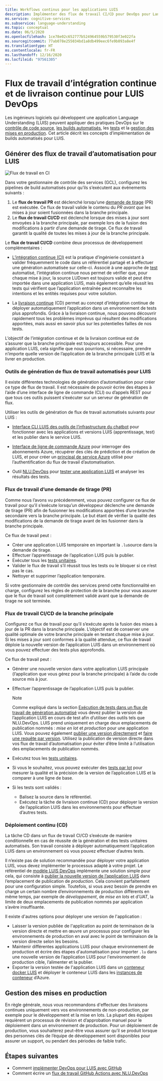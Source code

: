 ```yaml
---
title: Workflows continus pour les applications LUIS
description: Implémenter des flux de travail CI/CD pour DevOps pour Language Understanding (LUIS).
ms.service: cognitive-services
ms.subservice: language-understanding
ms.topic: conceptual
ms.date: 06/5/2020
ms.openlocfilehash: 1ce78e02c652777b524964559b579530f3e022fa
ms.sourcegitcommit: 77ab078e255034bd1a8db499eec6fe9b093a8e4f
ms.translationtype: HT
ms.contentlocale: fr-FR
ms.lasthandoff: 12/16/2020
ms.locfileid: "97561305"
---
```

# <a name="continuous-integration-and-continuous-delivery-workflows-for-luis-devops"></a>Flux de travail d’intégration continue et de livraison continue pour LUIS DevOps

Les ingénieurs logiciels qui développent une application Language Understanding (LUIS) peuvent appliquer des pratiques DevOps sur le [contrôle de code source](luis-concept-devops-sourcecontrol.md), [les builds automatisés](luis-concept-devops-automation.md), les [tests](luis-concept-devops-testing.md) et la [gestion des mises en production](luis-concept-devops-automation.md#release-management). Cet article décrit les concepts d’implémentation de builds automatisés pour LUIS.

## <a name="build-automation-workflows-for-luis"></a>Générer des flux de travail d’automatisation pour LUIS

![Flux de travail en CI](./media/luis-concept-devops-automation/luis-automation.png)

Dans votre gestionnaire de contrôle des services (GCL), configurez les pipelines de build automatisés pour qu’ils s’exécutent aux événements suivants :

1. Le **flux de travail PR** est déclenché lorsqu’une [demande de tirage](https://help.github.com/github/collaborating-with-issues-and-pull-requests/about-pull-requests) (PR) est exécutée. Ce flux de travail valide le contenu du *PR avant que* les mises à jour soient fusionnées dans la branche principale.
1. Le **flux de travail CI/CD** est déclenché lorsque des mises à jour sont envoyées à la branche principale, par exemple lors de la fusion des modifications à partir d’une demande de tirage. Ce flux de travail garantit la qualité de toutes les mises à jour de la branche principale.

Le **flux de travail CI/CD** combine deux processus de développement complémentaires :

* [L’intégration continue (CI)](/azure/devops/learn/what-is-continuous-integration) est la pratique d’ingénierie consistant à valider fréquemment le code dans un référentiel partagé et à effectuer une génération automatisée sur celle-ci. Associé à une approche de [test](luis-concept-devops-testing.md) automatisé, l’intégration continue nous permet de vérifier que, pour chaque mise à jour, la source LUDown est toujours valide et peut être importée dans une application LUIS, mais également qu’elle réussit les tests qui vérifient que l’application entraînée peut reconnaître les intentions et les entités requises pour votre solution.

* La [livraison continue](/azure/devops/learn/what-is-continuous-delivery) (CD) permet au concept d’intégration continue de déployer automatiquement l’application dans un environnement de tests plus approfondis. Grâce à la livraison continue, nous pouvons découvrir rapidement tous les problèmes imprévus qui résultent des modifications apportées, mais aussi en savoir plus sur les potentielles failles de nos tests.

L’objectif de l’intégration continue et de la livraison continue est de s’assurer que la branche principale est toujours accessible. Pour une application LUIS, cela signifie que nous pourrions, si nécessaire, prendre n’importe quelle version de l’application de la branche principale LUIS et la livrer en production.

### <a name="tools-for-building-automation-workflows-for-luis"></a>Outils de génération de flux de travail automatisés pour LUIS

Il existe différentes technologies de génération d’automatisation pour créer ce type de flux de travail. Il est nécessaire de pouvoir écrire des étapes à l’aide d’une interface de ligne de commande (CLI) ou d’appels REST pour que tous ces outils puissent s’exécuter sur un serveur de génération de flux.

Utiliser les outils de génération de flux de travail automatisés suivants pour LUIS :

* [Interface CLI LUIS des outils de l’infrastructure du chatbot](https://github.com/microsoft/botbuilder-tools/tree/master/packages/LUIS) pour fonctionner avec les applications et versions LUIS (apprentissage, test) et les publier dans le service LUIS.

* [Interface de ligne de commande Azure](/cli/azure/?view=azure-cli-latest) pour interroger des abonnements Azure, récupérer des clés de prédiction et de création de LUIS, et pour créer un [principal de service Azure](/cli/azure/ad/sp?view=azure-cli-latest) utilisé pour l’authentification du flux de travail d’automatisation.

* Outil [NLU.DevOps](https://github.com/microsoft/NLU.DevOps) pour [tester une application LUIS](luis-concept-devops-testing.md) et analyser les résultats des tests.

### <a name="the-pr-workflow"></a>Flux de travail d’une demande de tirage (PR)

Comme nous l’avons vu précédemment, vous pouvez configurer ce flux de travail pour qu’il s’exécute lorsqu’un développeur déclenche une demande de tirage (PR) afin de fusionner les modifications apportées d’une branche secondaire vers la branche principale. Le but étant de vérifier la qualité des modifications de la demande de tirage avant de les fusionner dans la branche principale.

Ce flux de travail peut :

* Créer une application LUIS temporaire en important la `.lu`source dans la demande de tirage.
* Effectuer l’apprentissage de l’application LUIS puis la publier.
* Exécuter tous les [tests unitaires](luis-concept-devops-testing.md).
* Valider le flux de travail s’il réussit tous les tests ou le bloquer si ce n’est pas le cas.
* Nettoyer et supprimer l’application temporaire.

Si votre gestionnaire de contrôle des services prend cette fonctionnalité en charge, configurez les règles de protection de la branche pour vous assurer que le flux de travail soit complètement validé avant que la demande de tirage ne soit terminée.

### <a name="the-main-branch-cicd-workflow"></a>Flux de travail CI/CD de la branche principale

Configurez ce flux de travail pour qu’il s’exécute après la fusion des mises à jour de la PR dans la branche principale. L’objectif est de conserver une qualité optimale de votre branche principale en testant chaque mise à jour. Si les mises à jour sont conformes à la qualité attendue, ce flux de travail déploie la nouvelle version de l’application LUIS dans un environnement où vous pouvez effectuer des tests plus approfondis.

Ce flux de travail peut :

* Générer une nouvelle version dans votre application LUIS principale (l’application que vous gérez pour la branche principale) à l’aide du code source mis à jour.

* Effectuer l’apprentissage de l’application LUIS puis la publier.

  > [!NOTE]
  > Comme expliqué dans la section [Exécution de tests dans un flux de travail de génération automatisé](luis-concept-devops-testing.md#running-tests-in-an-automated-build-workflow) vous devez publier la version de l’application LUIS en cours de test afin d’utiliser des outils tels que NLU.DevOps. LUIS prend uniquement en charge deux emplacements de publication nommés : *mise en lot* et *production* pour une application LUIS. Vous pouvez également [publier une version directement](https://github.com/microsoft/botframework-cli/blob/master/packages/luis/README.md#bf-luisapplicationpublish) et [faire une requête par version](./luis-migration-api-v3.md#changes-by-slot-name-and-version-name). Utilisez la publication de version directe dans vos flux de travail d’automatisation pour éviter d’être limité à l’utilisation des emplacements de publication nommés.

* Exécutez tous les [tests unitaires](luis-concept-devops-testing.md).

* Si vous le souhaitez, vous pouvez exécuter des [tests par lot](luis-concept-devops-testing.md#how-to-do-unit-testing-and-batch-testing) pour mesurer la qualité et la précision de la version de l’application LUIS et la comparer à une ligne de base.

* Si les tests sont validés :
  * Balisez la source dans le référentiel.
  * Exécutez la tâche de livraison continue (CD) pour déployer la version de l’application LUIS dans les environnements pour effectuer d’autres tests.

### <a name="continuous-delivery-cd"></a>Déploiement continu (CD)

La tâche CD dans un flux de travail CI/CD s’exécute de manière conditionnelle en cas de réussite de la génération et des tests unitaires automatisés. Son travail consiste à déployer automatiquement l’application LUIS dans un environnement où vous pouvez effectuer d’autres tests.

Il n’existe pas de solution recommandée pour déployer votre application LUIS, vous devez implémenter le processus adapté à votre projet. Le référentiel de [modèle LUIS DevOps](https://github.com/Azure-Samples/LUIS-DevOps-Template) implémente une solution simple pour cela, qui consiste à [publier la nouvelle version de l’application LUIS](./luis-how-to-publish-app.md) dans l’emplacement de publication de *production*. Cela convient parfaitement pour une configuration simple. Toutefois, si vous avez besoin de prendre en charge un certain nombre d’environnements de production différents en même temps, par exemple de *développement*, de *mise en lots* et d’*UAT*, la limite de deux emplacements de publication nommés par application s’avère insuffisante.

Il existe d'autres options pour déployer une version de l'application :

* Laisser la version publiée de l'application au point de terminaison de la version directe et mettre en œuvre un processus pour configurer les environnements de production en aval avec le point de terminaison de la version directe selon les besoins.
* Maintenir différentes applications LUIS pour chaque environnement de production et écrire des étapes d'automatisation pour importer `.lu` dans une nouvelle version de l’application LUIS pour l'environnement de production cible, l’alimenter et la publier.
* Exporter la version testée de l'application LUIS dans un [conteneur docker LUIS](./luis-container-howto.md?tabs=v3) et déployer le conteneur LUIS dans les [instances de conteneur](../../container-instances/index.yml) d’Azure.

## <a name="release-management"></a>Gestion des mises en production

En règle générale, nous vous recommandons d'effectuer des livraisons continues uniquement vers vos environnements de non-production, par exemple pour le développement et la mise en lots. La plupart des équipes requièrent un processus de révision et d’approbation manuel pour le déploiement dans un environnement de production. Pour un déploiement de production, vous souhaiterez peut-être vous assurer qu’il se produit lorsque des personnes clés de l’équipe de développement sont disponibles pour assurer un support, ou pendant des périodes de faible trafic.

## <a name="next-steps"></a>Étapes suivantes

* Comment [implémenter DevOps pour LUIS avec GitHub](luis-how-to-devops-with-github.md)
* Comment écrire un [flux de travail GitHub Actions avec NLU.DevOps](https://github.com/Azure-Samples/LUIS-DevOps-Template/blob/master/docs/4-pipeline.md)